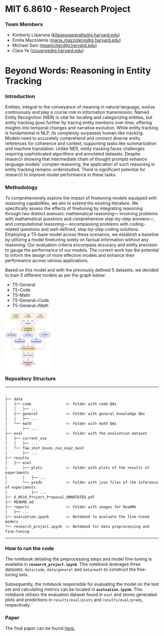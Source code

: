 # MIT 6.8610 - Research Project

### **Team Members**  
+ Kimberly Llajaruna ([kllajarunaperalta@g.harvard.edu](mailto:kllajarunaperalta@g.harvard.edu))
+ Emilia Mazzolenis ([maria_mazzolenis@g.harvard.edu](mailto:maria_mazzolenis@g.harvard.edu))
+ Michael Sam ([msamchec@g.harvard.edu](mailto:msamchec@g.harvard.edu))
+ Clara Ye ([zixuanye@g.harvard.edu](mailto:zixuanye@g.harvard.edu))

# **Beyond Words: Reasoning in Entity Tracking**  

### **Introduction**

Entities, integral to the conveyance of meaning in natural language, evolve continuously and play a crucial role in information transmission. Named Entity Recognition (NER) is vital for locating and categorizing entities, but entity tracking goes further by tracing entity mentions over time, offering insights into temporal changes and narrative evolution. While entity tracking is fundamental in NLP, its complexity surpasses human-like tracking. Models need to accurately comprehend and connect diverse entity references for coherence and context, supporting tasks like summarization and machine translation. Unlike NER, entity tracking faces challenges requiring sophisticated algorithms and annotated datasets. Despite research showing that intermediate chain of thought prompts enhance language models' complex reasoning, the application of such reasoning in entity tracking remains understudied. There is significant potential for research to improve model performance in these tasks.

### **Methodology**

To comprehensively explore the impact of finetuning models equipped with reasoning capabilities, we aim to extend the existing literature. We specifically assess the effects of finetuning by integrating reasoning through two distinct avenues: mathematical reasoning— involving problems with mathematical questions and comprehensive step-by-step answers—, and computational reasoning— encompassing problems with coding-related questions and well-defined, step-by-step coding solutions. Employing a T5-base model across these scenarios, we establish a baseline by utilizing a model finetuning solely on factual information without any reasoning. Our evaluation criteria encompass accuracy and entity precision to gauge the performance of our models. The current work has the potential to inform the design of more effective models and enhance their performance across various applications.

Based on this model and with the previously defined 5 datasets, we decided to train  5 different models as per the graph below:
- T5-General
- T5-Code
- T5-Math
- T5-General+Code
- T5-General+Math

<img src="./reports/workflow.png" width="30%">


### Repository Structure
----------------------

```
.
├── data
│   ├── code                <- Folder with code QAs
│   │   ├── ...             
│   ├── general             <- Folder with general knowledge QAs
│   │   ├── ...             
│   └── math                <- Folder with math QAs
│       ├── ...                
├── eval                    <- Folder with the evaluation dataset
│   ├── current_use
│   │   ├── ...
│   └── few_shot_boxes_nso_exp2_max3
│       ├── ...
├── results
│   ├── eval
│       ├── plots           <- Folder with plots of the results of experiments 
│       │   ├── ...
│       └── preds           <- Folder with json files of the inference of experiments
│           ├── ...
├── 6_8610_Project_Proposal_ANNOTATED.pdf
├── README.md
├── reports                 <- Folder with images for ReadMe   
│   ├── ...
├── evaluation.ipynb        <- Notebook to evaluate the fine-tuned models
└── research_project.ipynb  <- Notebook for data preprocessing and fine-tuning

```
-----------------------



### How to run the code

The notebook detailing the preprocessing steps and model fine-tuning is available in **`research_project.ipynb`**. This notebook leverages three datasets: `data/code`, `data/general` and `data/math` to construct the fine-tuning sets.

Subsequently, the notebook responsible for evaluating the model on the test set and calculating metrics can be located in **`evaluation.ipynb`**. This notebook utilizes the evaluation dataset found in `eval` and stores generated plots and predictions in `results/eval/plots` and `results/eval/preds`, respectively.


### Paper

The final paper can be found [here.](https://github.com/Kimberly97llp/NLP_research/blob/main/6_8610_Final_Paper.pdf)